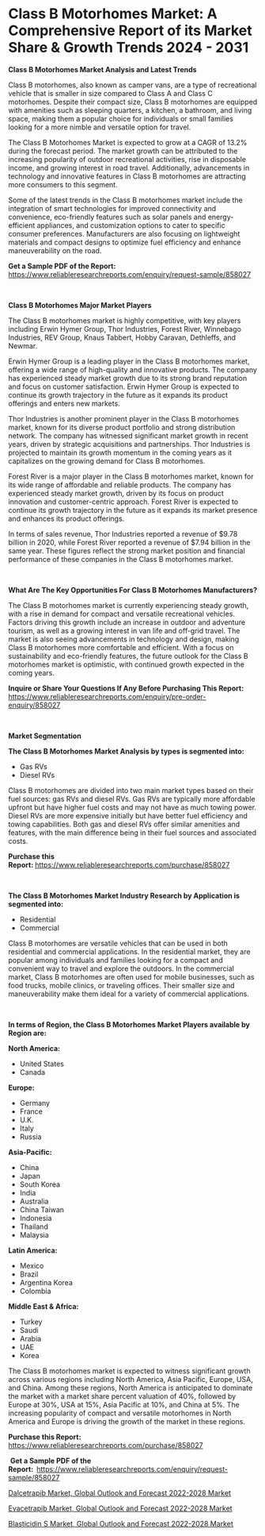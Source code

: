 <p><h1>Class B Motorhomes Market: A Comprehensive Report of its Market Share & Growth Trends 2024 - 2031</h1></p><p><strong>Class B Motorhomes Market Analysis and Latest Trends</strong></p>
<p><p>Class B motorhomes, also known as camper vans, are a type of recreational vehicle that is smaller in size compared to Class A and Class C motorhomes. Despite their compact size, Class B motorhomes are equipped with amenities such as sleeping quarters, a kitchen, a bathroom, and living space, making them a popular choice for individuals or small families looking for a more nimble and versatile option for travel.</p><p>The Class B Motorhomes Market is expected to grow at a CAGR of 13.2% during the forecast period. The market growth can be attributed to the increasing popularity of outdoor recreational activities, rise in disposable income, and growing interest in road travel. Additionally, advancements in technology and innovative features in Class B motorhomes are attracting more consumers to this segment.</p><p>Some of the latest trends in the Class B motorhomes market include the integration of smart technologies for improved connectivity and convenience, eco-friendly features such as solar panels and energy-efficient appliances, and customization options to cater to specific consumer preferences. Manufacturers are also focusing on lightweight materials and compact designs to optimize fuel efficiency and enhance maneuverability on the road.</p></p>
<p><strong>Get a Sample PDF of the Report:&nbsp;</strong> <a href="https://www.reliableresearchreports.com/enquiry/request-sample/858027">https://www.reliableresearchreports.com/enquiry/request-sample/858027</a></p>
<p>&nbsp;</p>
<p><strong>Class B Motorhomes Major Market Players</strong></p>
<p><p>The Class B motorhomes market is highly competitive, with key players including Erwin Hymer Group, Thor Industries, Forest River, Winnebago Industries, REV Group, Knaus Tabbert, Hobby Caravan, Dethleffs, and Newmar. </p><p>Erwin Hymer Group is a leading player in the Class B motorhomes market, offering a wide range of high-quality and innovative products. The company has experienced steady market growth due to its strong brand reputation and focus on customer satisfaction. Erwin Hymer Group is expected to continue its growth trajectory in the future as it expands its product offerings and enters new markets.</p><p>Thor Industries is another prominent player in the Class B motorhomes market, known for its diverse product portfolio and strong distribution network. The company has witnessed significant market growth in recent years, driven by strategic acquisitions and partnerships. Thor Industries is projected to maintain its growth momentum in the coming years as it capitalizes on the growing demand for Class B motorhomes.</p><p>Forest River is a major player in the Class B motorhomes market, known for its wide range of affordable and reliable products. The company has experienced steady market growth, driven by its focus on product innovation and customer-centric approach. Forest River is expected to continue its growth trajectory in the future as it expands its market presence and enhances its product offerings.</p><p>In terms of sales revenue, Thor Industries reported a revenue of $9.78 billion in 2020, while Forest River reported a revenue of $7.94 billion in the same year. These figures reflect the strong market position and financial performance of these companies in the Class B motorhomes market.</p></p>
<p>&nbsp;</p>
<p><strong>What Are The Key Opportunities For Class B Motorhomes Manufacturers?</strong></p>
<p><p>The Class B motorhomes market is currently experiencing steady growth, with a rise in demand for compact and versatile recreational vehicles. Factors driving this growth include an increase in outdoor and adventure tourism, as well as a growing interest in van life and off-grid travel. The market is also seeing advancements in technology and design, making Class B motorhomes more comfortable and efficient. With a focus on sustainability and eco-friendly features, the future outlook for the Class B motorhomes market is optimistic, with continued growth expected in the coming years.</p></p>
<p><strong>Inquire or Share Your Questions If Any Before Purchasing This Report:</strong> <a href="https://www.reliableresearchreports.com/enquiry/pre-order-enquiry/858027">https://www.reliableresearchreports.com/enquiry/pre-order-enquiry/858027</a></p>
<p>&nbsp;</p>
<p><strong>Market Segmentation</strong></p>
<p><strong>The Class B Motorhomes Market Analysis by types is segmented into:</strong></p>
<p><ul><li>Gas RVs</li><li>Diesel RVs</li></ul></p>
<p><p>Class B motorhomes are divided into two main market types based on their fuel sources: gas RVs and diesel RVs. Gas RVs are typically more affordable upfront but have higher fuel costs and may not have as much towing power. Diesel RVs are more expensive initially but have better fuel efficiency and towing capabilities. Both gas and diesel RVs offer similar amenities and features, with the main difference being in their fuel sources and associated costs.</p></p>
<p><strong>Purchase this Report:&nbsp;</strong><a href="https://www.reliableresearchreports.com/purchase/858027">https://www.reliableresearchreports.com/purchase/858027</a></p>
<p>&nbsp;</p>
<p><strong>The Class B Motorhomes Market Industry Research by Application is segmented into:</strong></p>
<p><ul><li>Residential</li><li>Commercial</li></ul></p>
<p><p>Class B motorhomes are versatile vehicles that can be used in both residential and commercial applications. In the residential market, they are popular among individuals and families looking for a compact and convenient way to travel and explore the outdoors. In the commercial market, Class B motorhomes are often used for mobile businesses, such as food trucks, mobile clinics, or traveling offices. Their smaller size and maneuverability make them ideal for a variety of commercial applications.</p></p>
<p>&nbsp;</p>
<p><strong>In terms of Region, the Class B Motorhomes Market Players available by Region are:</strong></p>
<p>
    <p> <strong> North America: </strong>
        <ul>
            <li>United States</li>
            <li>Canada</li>
        </ul>
        </p> 
    <p> <strong> Europe: </strong>
        <ul>
            <li>Germany</li>
            <li>France</li>
            <li>U.K.</li>
            <li>Italy</li>
            <li>Russia</li>
        </ul>
        </p> 
    <p> <strong> Asia-Pacific: </strong>
        <ul>
            <li>China</li>
            <li>Japan</li>
            <li>South Korea</li>
            <li>India</li>
            <li>Australia</li>
            <li>China Taiwan</li>
            <li>Indonesia</li>
            <li>Thailand</li>
            <li>Malaysia</li>
        </ul>
        </p> 
    <p> <strong> Latin America: </strong>
        <ul>
            <li>Mexico</li>
            <li>Brazil</li>
            <li>Argentina Korea</li>
            <li>Colombia</li>
        </ul>
        </p> 
    <p> <strong> Middle East & Africa: </strong>
        <ul>
            <li>Turkey</li>
            <li>Saudi</li>
            <li>Arabia</li>
            <li>UAE</li>
            <li>Korea</li>
        </ul>
    </p>
    </p>
<p><p>The Class B motorhomes market is expected to witness significant growth across various regions including North America, Asia Pacific, Europe, USA, and China. Among these regions, North America is anticipated to dominate the market with a market share percent valuation of 40%, followed by Europe at 30%, USA at 15%, Asia Pacific at 10%, and China at 5%. The increasing popularity of compact and versatile motorhomes in North America and Europe is driving the growth of the market in these regions.</p></p>
<p><strong>Purchase this Report: </strong><a href="https://www.reliableresearchreports.com/purchase/858027">https://www.reliableresearchreports.com/purchase/858027</a></p>
<p>&nbsp;<strong>Get a Sample PDF of the Report:&nbsp;&nbsp;</strong><a href="https://www.reliableresearchreports.com/enquiry/request-sample/858027">https://www.reliableresearchreports.com/enquiry/request-sample/858027</a></p>
<p><strong></strong></p>
<p><p><a href="https://view.publitas.com/reportprime-1/dalcetrapib-market-global-outlook-and-forecast-2022-2028-market-research-report-provides-thorough-industry-overview-which-offers-an-in-depth-analysis-of-product-trends-and-new-market-divisions/">Dalcetrapib Market, Global Outlook and Forecast 2022-2028 Market</a></p><p><a href="https://view.publitas.com/reportprime-1/evacetrapib-market-global-outlook-and-forecast-2022-2028-market-research-report-provides-critical-insights-that-can-help-shape-business-development-and-investment-strategies/">Evacetrapib Market, Global Outlook and Forecast 2022-2028 Market</a></p><p><a href="https://view.publitas.com/reportprime-1/blasticidin-s-market-global-outlook-and-forecast-2022-2028-market-growth-market-trends-covid-19-impact-and-forecasts-for-period-from-2023-2030/">Blasticidin S Market, Global Outlook and Forecast 2022-2028 Market</a></p></p>